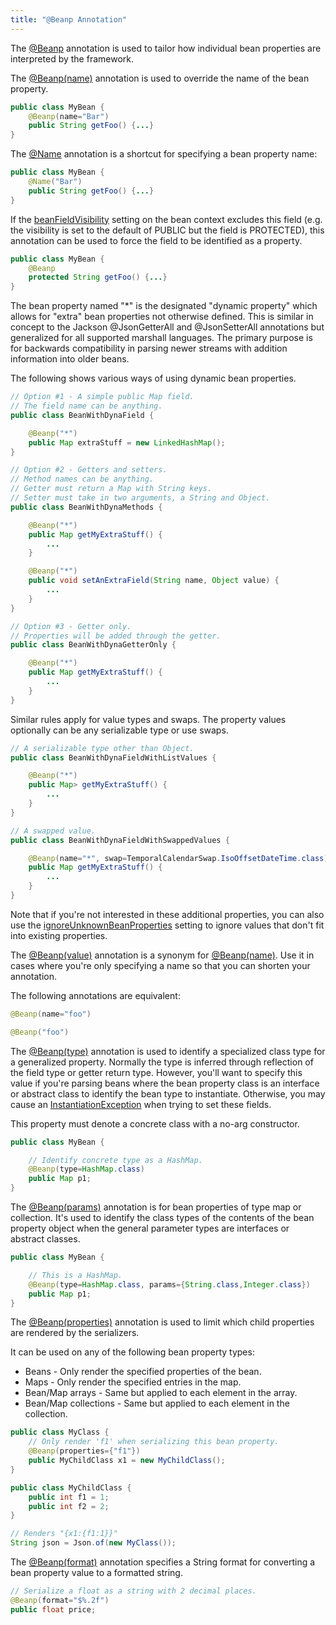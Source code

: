```yaml
---
title: "@Beanp Annotation"
---
```


The [@Beanp]({{API_DOCS}}/org/apache/juneau/annotation/Beanp.html) annotation is used to tailor how individual bean properties are interpreted by the framework.

The [@Beanp(name)]({{API_DOCS}}/org/apache/juneau/annotation/Beanp.html#name()) annotation is used to override the name of the bean property.

```java
public class MyBean {
    @Beanp(name="Bar")
    public String getFoo() {...}
}
```

The [@Name]({{API_DOCS}}/org/apache/juneau/annotation/Name.html) annotation is a shortcut for specifying a bean property name:

```java
public class MyBean {
    @Name("Bar")
    public String getFoo() {...}
}
```

If the [beanFieldVisibility]({{API_DOCS}}/org/apache/juneau/BeanContext/Builder.html#beanFieldVisibility(Visibility)) setting on the bean context excludes this field (e.g.
the visibility is set to the default of PUBLIC but the field is PROTECTED), this annotation can be used to force the field to be identified as a property.

```java
public class MyBean {
    @Beanp
    protected String getFoo() {...}
}
```

The bean property named "*" is the designated "dynamic property" which allows for "extra" bean properties not otherwise defined.
This is similar in concept to the Jackson @JsonGetterAll and @JsonSetterAll annotations but generalized for all supported marshall languages.
The primary purpose is for backwards compatibility in parsing newer streams with addition information into older beans.

The following shows various ways of using dynamic bean properties.

```java
// Option #1 - A simple public Map field.
// The field name can be anything.
public class BeanWithDynaField {

    @Beanp("*")
    public Map extraStuff = new LinkedHashMap();
}

// Option #2 - Getters and setters.
// Method names can be anything.
// Getter must return a Map with String keys.
// Setter must take in two arguments, a String and Object.
public class BeanWithDynaMethods {

    @Beanp("*")
    public Map getMyExtraStuff() {
        ...
    }

    @Beanp("*")
    public void setAnExtraField(String name, Object value) {
        ...
    }
}

// Option #3 - Getter only.
// Properties will be added through the getter.
public class BeanWithDynaGetterOnly {

    @Beanp("*")
    public Map getMyExtraStuff() {
        ...
    }
}
```

Similar rules apply for value types and swaps.
The property values optionally can be any serializable type or use swaps.

```java
// A serializable type other than Object.
public class BeanWithDynaFieldWithListValues {

    @Beanp("*")
    public Map> getMyExtraStuff() {
        ...
    }
}

// A swapped value.
public class BeanWithDynaFieldWithSwappedValues {

    @Beanp(name="*", swap=TemporalCalendarSwap.IsoOffsetDateTime.class)
    public Map getMyExtraStuff() {
        ...
    }
}
```

Note that if you're not interested in these additional properties, you can also use the [ignoreUnknownBeanProperties]({{API_DOCS}}/org/apache/juneau/BeanContext/Builder.html#ignoreUnknownBeanProperties()) setting to ignore values that don't fit into existing properties.

The [@Beanp(value)]({{API_DOCS}}/org/apache/juneau/annotation/Beanp.html#value()) annotation is a synonym for [@Beanp(name)]({{API_DOCS}}/org/apache/juneau/annotation/Beanp.html#name()).
Use it in cases where you're only specifying a name so that you can shorten your annotation.

The following annotations are equivalent:

```java
@Beanp(name="foo")

@Beanp("foo")
```

The [@Beanp(type)]({{API_DOCS}}/org/apache/juneau/annotation/Beanp.html#type()) annotation is used to identify a specialized class type for a generalized property.
Normally the type is inferred through reflection of the field type or getter return type.
However, you'll want to specify this value if you're parsing beans where the bean property class is an interface or abstract class to identify the bean type to instantiate.
Otherwise, you may cause an [InstantiationException]({{API_DOCS}}/java/lang/InstantiationException.html) when trying to set these fields.

This property must denote a concrete class with a no-arg constructor.

```java
public class MyBean {

    // Identify concrete type as a HashMap.
    @Beanp(type=HashMap.class)
    public Map p1;
}
```

The [@Beanp(params)]({{API_DOCS}}/org/apache/juneau/annotation/Beanp.html#params()) annotation is for bean properties of type map or collection.
It's used to identify the class types of the contents of the bean property object when the general parameter types are interfaces or abstract classes.

```java
public class MyBean {

    // This is a HashMap.
    @Beanp(type=HashMap.class, params={String.class,Integer.class})
    public Map p1;
}
```

The [@Beanp(properties)]({{API_DOCS}}/org/apache/juneau/annotation/Beanp.html#properties()) annotation is used to limit which child properties are rendered by the serializers.

It can be used on any of the following bean property types:
- Beans - Only render the specified properties of the bean.
- Maps - Only render the specified entries in the map.
- Bean/Map arrays - Same but applied to each element in the array.
- Bean/Map collections - Same but applied to each element in the collection.

```java
public class MyClass {
    // Only render 'f1' when serializing this bean property.
    @Beanp(properties={"f1"})
    public MyChildClass x1 = new MyChildClass();
}

public class MyChildClass {
    public int f1 = 1;
    public int f2 = 2;
}

// Renders "{x1:{f1:1}}"
String json = Json.of(new MyClass());
```

The [@Beanp(format)]({{API_DOCS}}/org/apache/juneau/annotation/Beanp.html#format()) annotation specifies a String format for converting a bean property value to a formatted string.

```java
// Serialize a float as a string with 2 decimal places.
@Beanp(format="$%.2f")
public float price;
```
